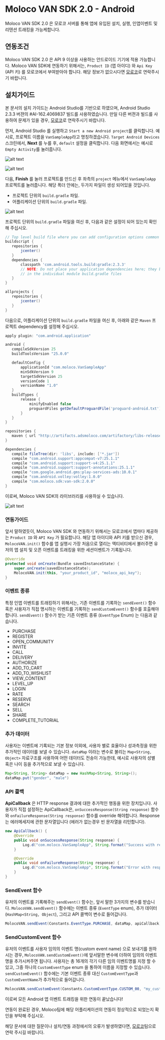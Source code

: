 
# Moloco VAN SDK 2.0 - Android
Moloco VAN SDK 2.0 은 모로코 서버를 통해 앱에 유입된 설치, 실행, 인앱이벤트 및 리텐션 트래킹을 가능케합니다.

## 연동조건
Moloco VAN SDK 2.0 은 API 9 이상을 사용하는 안드로이드 기기에 적용 가능합니다. Moloco VAN SDK에 연동하기 위해서는, `Product ID` (앱 아이디) 와 `Api Key` (API 키) 를 모로코에서 부여받아야 합니다. 해당 정보가 없으시다면 [모로코](mailto:support@molocoads.com)로 연락주시기 바랍니다.

## 설치가이드
본 문서의 설치 가이드는 Android Studio를 기반으로 하였으며, Android Studio 2.3.3 버젼의 #AI-162.4069837 빌드를 사용하였습니다. 만일 다른 버젼과 빌드를 사용하여 문제가 있을 경우, [모로코](mailto:support@molocoads.com)로 연락주시기 바랍니다.
  
먼저, Android Studio 를 실행하고 `Start a new Android project`를 클릭합니다. 예시로, 프로젝트 이름을 `VanSampleApp`라고 명칭하겠습니다. `Target Android Devices` 스크린에서, **Next** 를 누를 후, `default` 설정을 클릭합니다. 다음 화면에서는 예시로 `Empty Activity`를 눌러줍니다.

![alt text](https://storage.googleapis.com/vansdk/android/1.png)

![alt text](https://storage.googleapis.com/vansdk/android/2.png)
  
다음, **Finish** 를 눌러 프로젝트를 만드신 후 좌측의 `project` 메뉴에서 `VanSampleApp` 프로젝트를 눌러줍니다. 해당 폭더 안에는, 두가지 파일이 생성 되어있을 것입니다.
- 프로젝트 단위의 `build.gradle` 파일.
- 어플리케이션 단위의 `build.gradle` 파일.

![alt text](https://storage.googleapis.com/vansdk/android/3.png)

프로젝트 단위의 `build.gradle` 파일을 여신 후, 다음과 같은 설정이 되어 있는지 확인해 주십시오.

```gradle
// Top level build file where you can add configuration options common to all sub-projects/modules.
buildscript {
   repositories {
       jcenter()
   }
   dependencies {
       classpath 'com.android.tools.build:gradle:2.3.3'
       // NOTE: Do not place your application dependencies here; they belong
       // in the individual module build.gradle files
   }
}

allprojects {
   repositories {
       jcenter()
   }
}
```
  
다음으로, 어플리케이션 단위의 `build.gradle` 파일을 여신 후, 아래와 같은 `Maven` 프로젝트 dependency를 설정해 주십시오.

```gradle
apply plugin: "com.android.application"

android {
   compileSdkVersion 25
   buildToolsVersion "25.0.0"

   defaultConfig {
       applicationId "com.moloco.VanSampleApp"
       minSdkVersion 9
       targetSdkVersion 25
       versionCode 1
       versionName "1.0"
   }
   buildTypes {
       release {
           minifyEnabled false
           proguardFiles getDefaultProguardFile('proguard-android.txt'), 'proguard-rules.pro'
       }
   }
}

repositories {
   maven { url "http://artifacts.adsmoloco.com/artifactory/libs-release-local/" }
}

dependencies {
   compile fileTree(dir: 'libs', include: ['*.jar'])
   compile "com.android.support:appcompat-v7:25.1.1"
   compile "com.android.support:support-v4:25.1.1"
   compile "com.android.support:support-annotations:25.1.1"
   compile "com.google.android.gms:play-services-ads:10.0.1"
   compile "com.android.volley:volley:1.0.0"
   compile "com.moloco.sdk:van-sdk:2.0.0"
}
```

이로써, Moloco VAN SDK의 라이브러리를 사용하실 수 있습니다.

![alt text](https://storage.googleapis.com/vansdk/android/4.png)

### 연동가이드
앞서 말하였듯이, Moloco VAN SDK 와 연동하기 위해서는 모로코에서 앱마다 제공하는 `Product ID` 와 `API Key` 가 필요합니다. 해당 앱 아이디와 API 키를 받으신 경우, `MolocoVAN.init()` 함수를 앱 실행시 가장 처음으로 열리는 액티비티에서 불러주면 유저의 앱 설치 및 오픈 이벤트를 트래킹을 위한 세션이벤트가 기록됩니다.

```java
@Override
protected void onCreate(Bundle savedInstanceState) {
    super.onCreate(savedInstanceState);
    MolocoVAN.init(this, "your_product_id", "moloco_api_key");
}
```

### 이벤트 종류
특정 인앱 이벤트를 트래킹하기 위해서는, 기존 이벤트를 기록하는 `sendEvent()` 함수 혹은 사용자가 직접 명시하는 이벤트를 기록하는 `sendCustomEvent()` 함수를 호출해야 합니다. `sendEvent()` 함수가 받는 기존 이벤트 종류 (`EventType` Enum) 는 다음과 같습니다.

- PURCHASE
- REGISTER
- OPEN_COMMUNITY
- INVITE
- CALL
- DELIVERY
- AUTHORIZE
- ADD_TO_CART
- ADD_TO_WISHLIST
- VIEW_CONTENT
- LEVEL_UP
- LOGIN
- RATE
- RESERVE
- SEARCH
- SELL
- SHARE
- COMPLETE_TUTORIAL

### 추가 데이터
사용자는 이벤트에 기록되는 기본 정보 이외에, 사용자 별로 효율이나 성과측정을 위한 추가적인 데이터를 보낼 수 있습니다. `dataMap` 이라는 변수로 불리는 `Map<String, Object>` 자료구조를 사용하여 어떤 데이터도 전송이 가능한데, 예시로 사용자의 성별 혹은 나이 등을 추가적으로 보낼 수 있습니다.

```java
Map<String, String> dataMap = new HashMap<String, String>();
dataMap.put("gender", "male")
```

### API 콜백
**ApiCallback** 은 HTTP response 결과에 대한 추가적인 행동을 위한 장치입니다. 사용자가 직접 설정하는 ApiCallback은, `onSuccessResponse(String response)` 함수와 `onFailureResponse(String response)` 함수를 override 해야합니다. Response 는 에러메세지에 관한 문자열입니다 (에러가 없는경우 빈 문자열을 리턴합니다).

```java
new ApiCallback() {
    @Override
    public void onSuccessResponse(String response) {
        Log.d("com.moloco.VanSampleApp", String.format("Success with response : %s", response));
    }

    @Override
    public void onFailureResponse(String response) {
        Log.d("com.moloco.VanSampleApp", String.format("Error with response : %s", response));
    }
}
```

### SendEvent 함수
유저의 이벤트를 기록해주는 `sendEvent()` 함수는, 앞서 말한 3가지의 변수를 받습니다. `MolocoVAN.sendEvent()` 함수에는 이벤트 종류 (`EventType` enum), 추가 데이터 (`HashMap<String, Object`), 그리고 API 콜백이 변수로 들어갑니다.

```java
MolocoVAN.sendEvent(Constants.EventType.PURCHASE, dataMap, apiCallback)
```

### SendCustomEvent 함수
유저의 이벤트를 사용자 임의의 이벤트 명(custom event name) 으로 보내기를 원하시는 경우, `MolocoVAN.sendCustomEvent()`에 앞서말한 변수에 더하여 임의의 이벤트명을 추가시켜주면 됩니다. 사용자는 총 16개의 각기 다른 임의 이벤트명를 지정 할 수 있고, 그중 하나의 `CustomEventType` enum 을 통하여 이름을 지정할 수 있습니다. `sendCustomEvent()` 함수에는 기본 이벤트 종류 대신 `CustomEventType`과 `CustomEventName`가 추가적으로 들어갑니다.
    
```java
MolocoVAN.sendCustomEvent(Constants.CustomEventType.CUSTOM_00, "my_custom_event", dataMap, apiCallback)
```

이로써 모든 Android 앱 이벤트 트래킹을 위한 연동이 끝났습니다!

연동이 완료된 경우, Moloco팀에 해당 어플리케이션의 연동이 정상적으로 되었는지 확인을 부탁해 주십시오.

해당 문서에 대한 질문이나 설치/연동 과정에서의 오류가 발생하였다면, [모로코](mailto:support@molocoads.com)팀으로 연락 주시길 바랍니다.
